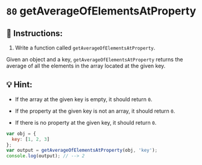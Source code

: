 # `80` getAverageOfElementsAtProperty

## 📝 Instructions:

1. Write a function called `getAverageOfElementsAtProperty`.

Given an object and a key, `getAverageOfElementsAtProperty` returns the average of all the elements in the array located at the given key. 

## :bulb: Hint:

* If the array at the given key is empty, it should return `0`.

* If the property at the given key is not an array, it should return `0`.

* If there is no property at the given key, it should return `0`.

```js
var obj = {
  key: [1, 2, 3]
};
var output = getAverageOfElementsAtProperty(obj, 'key');
console.log(output); // --> 2
```
